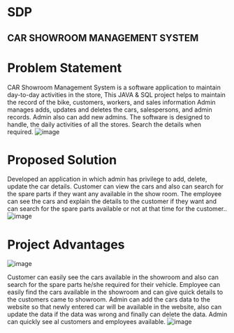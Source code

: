 # SDP
##                                                     CAR SHOWROOM MANAGEMENT SYSTEM

# Problem Statement
CAR Showroom Management System is a software application to maintain day-to-day activities in the store, This JAVA & SQL project helps to maintain the record of the bike, customers, workers, and sales
information Admin manages adds, updates and deletes the cars, salespersons, and admin records. Admin also can add new admins. The software is designed to handle, the daily activities of all the stores. Search the details when required.
![image](https://user-images.githubusercontent.com/91371217/213347327-4f7070f3-d113-4123-8611-bcf96b38f8b5.png)

# Proposed Solution
Developed an application in which admin has privilege to  add, delete, update the car details. Customer can view the cars and also can search for the spare parts if they want any available in the show room. The employee can see the cars and explain the details to the customer if they want and can search for the spare parts available  or not at that time for the customer..
![image](https://user-images.githubusercontent.com/91371217/213347538-0be497b3-5bc7-46ed-91f5-f63298add8f7.png)

# Project Advantages
![image](https://user-images.githubusercontent.com/91371217/213347627-3e5d8916-f7a3-4c83-bd08-58b3061d5aa4.png)

Customer can easily see the cars available in the showroom and also can search for the spare parts he/she required for their vehicle. Employee can easily find the cars available in the showroom and can give quick details to the customers came to showroom. Admin can add the cars data to the website so that newly entered car will be available in the website, also can update the data if the data was wrong and finally can delete the data. Admin can quickly see al  customers and employees available.
![image](https://user-images.githubusercontent.com/91371217/213347594-f5d5b7f3-4b08-4131-8b2c-59e7f31faa1f.png)

